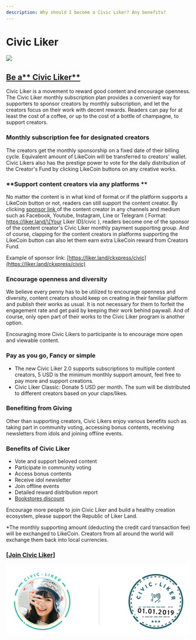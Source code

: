 ```yaml
---
description: Why should I become a Civic Liker? Any benefits?
---
```


# Civic Liker

![](../../.gitbook/assets/likecoin\_ad98\_2point0-01.png)

## [Be a** Civic Liker**](be-a-civic-liker.md)

Civic Liker is a movement to reward good content and encourage openness. The Civic Liker monthly subscription plan provides a convenient way for supporters to sponsor creators by monthly subscription, and let the creators focus on their work with decent rewards. Readers can pay for at least the cost of a coffee, or up to the cost of a bottle of champagne, to support creators.

### **Monthly subscription fee for designated creators**

The creators get the monthly sponsorship on a fixed date of their billing cycle. Equivalent amount of LikeCoin will be transferred to creators' wallet. Civic Likers also has the prestige power to vote for the daily distribution of the Creator's Fund by clicking LikeCoin buttons on any creative works.

### **Support content creators via any platforms **

No matter the content is in what kind of format or if the platform supports a LikeCoin button or not, readers can still support the content creator. By clicking [sponsor link ](../creatortools/sponsor-link.md)of the content creator in any channels and medium such as Facebook, Youtube, Instagram, Line or Telegram ( Format: https://liker.land/\[Your Liker ID]/civic ), readers become one of the sponsor of the content creator's Civic Liker monthly payment supporting group. And of course, clapping for the content creators in platforms supporting the LikeCoin button can also let them earn extra LikeCoin reward from Creators Fund.

Example of sponsor link: [https://liker.land/ckxpress/civic](https://liker.land/ckxpress/civic)

### **Encourage openness and diversity**

We believe every penny has to be utilized to encourage openness and diversity, content creators should keep on creating in their familiar platform and publish their works as usual. It is not necessary for them to forfeit the engagement rate and get paid by keeping their work behind paywall. And of course, only open part of their works to the Civic Liker program is another option.

Encouraging more Civic Likers to participante is to encourage more open and viewable content.

### Pay as you go, Fancy or simple&#xD;

* The new Civic Liker 2.0 supports subscriptions to multiple content creators, 5 USD is the minimum monthly support amount, feel free to pay more and support creations.
* Civic Liker Classic: Donate 5 USD per month. The sum will be distributed to different creators based on your claps/likes.

### **Benefiting from Giving**

Other than supporting creators, Civic Likers enjoy various benefits such as taking part in community voting, accessing bonus contents, receiving newsletters from idols and joining offline events.

### **Benefits of Civic Liker**

* Vote and support beloved content
* Participate in community voting
* Access bonus contents
* Receive idol newsletter
* Join offline events
* Detailed reward distribution report
* [Bookstores discount
  ](rationale-and-benefits.md)

Encourage more people to join Civic Liker and build a healthy creation ecosystem, please support the Republic of Liker Land.

\*The monthly supporting amount (deducting the credit card transaction fee) will be exchanged to LikeCoin. Creators from all around the world will exchange them back into local currencies.&#x20;

### \[[Join **Civic Liker**](be-a-civic-liker.md)]

![](../../.gitbook/assets/civic-liker.png)
